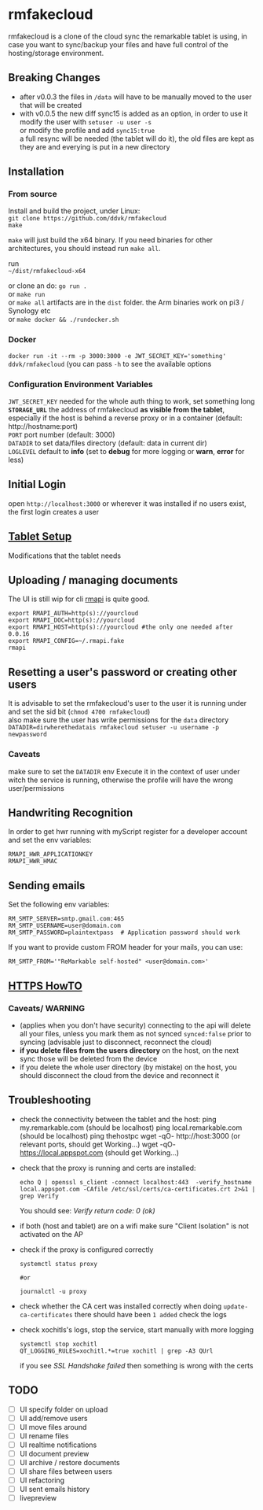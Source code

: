 # rmfakecloud
rmfakecloud is a clone of the cloud sync the remarkable tablet is using, in case you want to sync/backup your files and have full control of the hosting/storage environment.

## Breaking Changes
- after v0.0.3 the files in `/data` will have to be manually moved to the user that will be created
- with v0.0.5 the new diff sync15 is added as an option, in order to use it modify the user with `setuser -u user -s`  
  or modify the profile and add `sync15:true`  
  a full resync will be needed (the tablet will do it), the old files are kept as they are and everying is put in a new directory

## Installation

### From source

Install and build the project, under Linux:  
`git clone https://github.com/ddvk/rmfakecloud`  
`make`

`make` will just build the x64 binary. If you need binaries for other architectures, you should instead run `make all`.

run  
`~/dist/rmfakecloud-x64`

or clone an do: `go run .`  
or `make run`  
or `make all` artifacts are in the `dist` folder. the Arm binaries work on pi3 / Synology etc  
or `make docker && ./rundocker.sh`


### Docker
`docker run -it --rm -p 3000:3000 -e JWT_SECRET_KEY='something' ddvk/rmfakecloud` (you can pass `-h` to see the available options

### Configuration Environment Variables
`JWT_SECRET_KEY` needed for the whole auth thing to work, set something long  
**`STORAGE_URL`** the address of rmfakecloud **as visible from the tablet**, especially if the host is behind a reverse proxy or in a container (default: http://hostname:port)  
`PORT` port number (default: 3000)  
`DATADIR` to set data/files directory (default: data in current dir)  
`LOGLEVEL` default to **info** (set to **debug** for more logging or **warn**, **error** for less)

## Initial Login
open `http://localhost:3000` or wherever it was installed
if no users exist, the first login creates a user

## [Tablet Setup](docs/tablet.md)
Modifications that the tablet needs

## Uploading / managing documents
The UI is still wip for cli [rmapi](https://github.com/juruen/rmapi) is quite good.
```
export RMAPI_AUTH=http(s)://yourcloud
export RMAPI_DOC=http(s)://yourcloud
export RMAPI_HOST=http(s)://yourcloud #the only one needed after 0.0.16
export RMAPI_CONFIG=~/.rmapi.fake
rmapi
```

## Resetting a user's password or creating other users
It is advisable to set the rmfakecloud's user to the user it is running under and set the sid bit (`chmod 4700 rmfakecloud`)  
also make sure the user has write permissions for the `data` directory
`DATADIR=dirwherethedatais rmfakecloud setuser -u username -p newpassword`

### Caveats
make sure to set the `DATADIR` env
Execute it in the context of user under witch the service is running, otherwise the profile will have the wrong user/permissions

## Handwriting Recognition
In order to get hwr running with myScript register for a developer account and set the env variables: 

`RMAPI_HWR_APPLICATIONKEY`  
`RMAPI_HWR_HMAC`

## Sending emails
Set the following env variables:

```
RM_SMTP_SERVER=smtp.gmail.com:465
RM_SMTP_USERNAME=user@domain.com
RM_SMTP_PASSWORD=plaintextpass  # Application password should work
```

If you want to provide custom FROM header for your mails, you can use:
```
RM_SMTP_FROM='"ReMarkable self-hosted" <user@domain.com>'
```

## [HTTPS HowTO](docs/https.md)

### Caveats/ WARNING
- (applies when you don't have security) connecting to the api will delete all your files, unless you mark them as not synced `synced:false` prior to syncing (advisable just to disconnect, reconnect the cloud)
- **if you delete files from the users directory** on the host, on the next sync those will be deleted from the device
- if you delete the whole user directory (by mistake) on the host, you should disconnect the cloud from the device and reconnect it

## Troubleshooting
- check the connectivity between the tablet and the host:
    ping my.remarkable.com (should be localhost)
    ping local.remarkable.com (should be localhost)
    ping thehostpc
    wget -qO- http://host:3000 (or relevant ports, should get Working...)
    wget -qO- https://local.appspot.com (should get Working...)
    
- check that the proxy is running and certs are installed:
    ```
    echo Q | openssl s_client -connect localhost:443  -verify_hostname local.appspot.com -CAfile /etc/ssl/certs/ca-certificates.crt 2>&1 | grep Verify
    ```
    You should see: *Verify return code: 0 (ok)*

- if both (host and tablet) are on a wifi make sure "Client Isolation" is not activated on the AP

- check if the proxy is configured correctly
    ```
    systemctl status proxy

    #or

    journalctl -u proxy
    ```
- check whether the CA cert was installed correctly
    when doing `update-ca-certificates` there should have been `1 added`
    check the logs

- check xochitls's logs, stop the service, start manually with more logging
    ```
    systemctl stop xochitl
    QT_LOGGING_RULES=xochitl.*=true xochitl | grep -A3 QUrl

    ```
    if you see *SSL Handshake failed* then something is wrong with the certs

## TODO
- [ ] UI specify folder on upload
- [ ] UI add/remove users
- [ ] UI move files around
- [ ] UI rename files
- [ ] UI realtime notifications
- [ ] UI document preview
- [ ] UI archive / restore documents
- [ ] UI share files between users
- [ ] UI refactoring
- [ ] UI sent emails history
- [ ] livepreview
